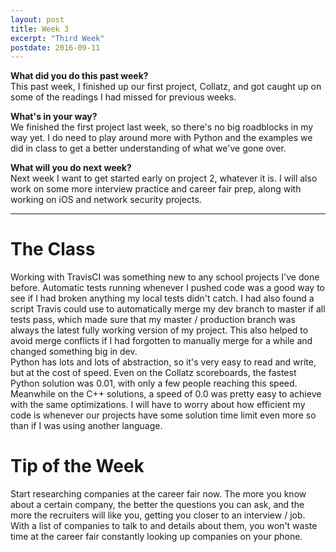 ```yaml
---
layout: post
title: Week 3
excerpt: "Third Week"
postdate: 2016-09-11
---
```


**What did you do this past week?**  
This past week, I finished up our first project, Collatz, and got caught up on some of the readings I had missed for previous weeks.

**What's in your way?**  
We finished the first project last week, so there's no big roadblocks in my way yet. I do need to play around more with Python and the examples we did in class to get a better understanding of what we've gone over.


**What will you do next week?**  
Next week I want to get started early on project 2, whatever it is. I will also work on some more interview practice and career fair prep, along with working on iOS and network security projects.
***

# The Class
Working with TravisCI was something new to any school projects I've done before. Automatic tests running whenever I pushed code was a good way to see if I had broken anything my local tests didn't catch. I had also found a script Travis could use to automatically merge my dev branch to master if all tests pass, which made sure that my master / production branch was always the latest fully working version of my project. This also helped to avoid merge conflicts if I had forgotten to manually merge for a while and changed something big in dev.  
Python has lots and lots of abstraction, so it's very easy to read and write, but at the cost of speed. Even on the Collatz scoreboards, the fastest Python solution was 0.01, with only a few people reaching this speed. Meanwhile on the C++ solutions, a speed of 0.0 was pretty easy to achieve with the same optimizations. I will have to worry about how efficient my code is whenever our projects have some solution time limit even more so than if I was using another language.


# Tip of the Week
Start researching companies at the career fair now. The more you know about a certain company, the better the questions you can ask, and the more the recruiters will like you, getting you closer to an interview / job. With a list of companies to talk to and details about them, you won't waste time at the career fair constantly looking up companies on your phone.
